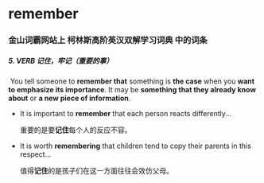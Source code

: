 # remember

### 金山词霸网站上 柯林斯高阶英汉双解学习词典 中的词条

##### 5. VERB 记住，牢记（重要的事）

​	You tell someone to **remember that** something is **the case** when you **want to emphasize its importance**. It may be **something that they already know about** or **a new piece of information**.

- It is important to **remember** that each person reacts differently...

  重要的是要**记住**每个人的反应不容。

- It is worth **remembering** that children tend to copy their parents in this respect...

  值得**记住**的是孩子们在这一方面往往会效仿父母。